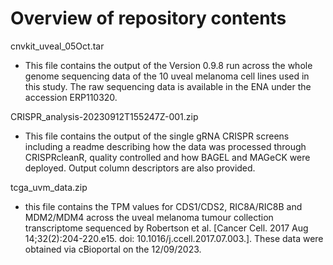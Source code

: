 # Overview of repository contents

cnvkit_uveal_05Oct.tar
 - This file contains the output of the Version 0.9.8 run across the whole genome sequencing data of the 10 uveal melanoma cell lines used in this study. The raw sequencing data is available in the ENA under the accession ERP110320. 


CRISPR_analysis-20230912T155247Z-001.zip
 - This file contains the output of the single gRNA CRISPR screens including a readme describing how the data was processed through CRISPRcleanR, quality controlled and how BAGEL and MAGeCK were deployed. Output column descriptors are also provided. 


tcga_uvm_data.zip
 - this file contains the TPM values for CDS1/CDS2, RIC8A/RIC8B and MDM2/MDM4 across the uveal melanoma tumour collection transcriptome sequenced by Robertson et al. [Cancer Cell. 2017 Aug 14;32(2):204-220.e15. doi: 10.1016/j.ccell.2017.07.003.]. These data
 were obtained via cBioportal on the 12/09/2023. 
